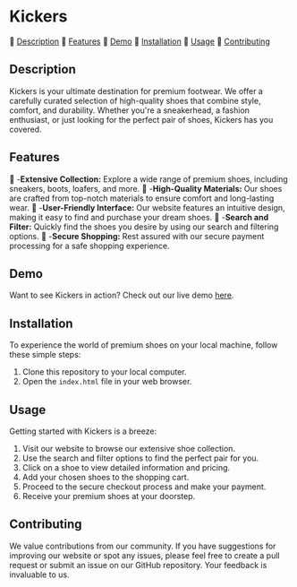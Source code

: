 # Kickers

👟 [Description](#description)
👟 [Features](#features)
👟 [Demo](#demo)
👟 [Installation](#installation)
👟 [Usage](#usage)
👟 [Contributing](#contributing)

## Description

Kickers is your ultimate destination for premium footwear. We offer a carefully curated selection of high-quality shoes that combine style, comfort, and durability. Whether you're a sneakerhead, a fashion enthusiast, or just looking for the perfect pair of shoes, Kickers has you covered.

## Features

👟 -**Extensive Collection:** Explore a wide range of premium shoes, including sneakers, boots, loafers, and more.
👟 -**High-Quality Materials:** Our shoes are crafted from top-notch materials to ensure comfort and long-lasting wear.
👟 -**User-Friendly Interface:** Our website features an intuitive design, making it easy to find and purchase your dream shoes.
👟 -**Search and Filter:** Quickly find the shoes you desire by using our search and filtering options.
👟 -**Secure Shopping:** Rest assured with our secure payment processing for a safe shopping experience.

## Demo

Want to see Kickers in action? Check out our live demo [here](https://rahmaaaan.github.io/Kickers/).

## Installation

To experience the world of premium shoes on your local machine, follow these simple steps:

1. Clone this repository to your local computer.
2. Open the `index.html` file in your web browser.

## Usage

Getting started with Kickers is a breeze:

1. Visit our website to browse our extensive shoe collection.
2. Use the search and filter options to find the perfect pair for you.
3. Click on a shoe to view detailed information and pricing.
4. Add your chosen shoes to the shopping cart.
5. Proceed to the secure checkout process and make your payment.
6. Receive your premium shoes at your doorstep.

## Contributing

We value contributions from our community. If you have suggestions for improving our website or spot any issues, please feel free to create a pull request or submit an issue on our GitHub repository. Your feedback is invaluable to us.
